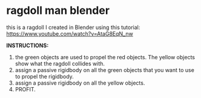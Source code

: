 # ragdoll man blender
 this is a ragdoll I created in Blender using this tutorial: https://www.youtube.com/watch?v=AtaG8EqN_nw
 
 **INSTRUCTIONS:**
 1. the green objects are used to propel the red objects. The yellow objects show what the ragdoll collides with.
 2. assign a passive rigidbody on all the green objects that you want to use to propel the rigidbody.
 3. assign a passive rigidbody on all the yellow objects.
 4. PROFIT.
